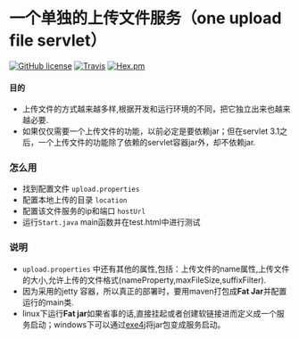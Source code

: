 
# 一个单独的上传文件服务（one upload file servlet）
[![GitHub license](https://img.shields.io/badge/license-MIT-blue.svg)](https://raw.githubusercontent.com/monsterLin/Pigeon/master/LICENSE)
[![Travis](https://img.shields.io/travis/rust-lang/rust.svg)](http://shields.io/)
[![Hex.pm](https://img.shields.io/hexpm/l/plug.svg)]()
#### 目的

 + 上传文件的方式越来越多样,根据开发和运行环境的不同，把它独立出来也越来越必要.
 + 如果仅仅需要一个上传文件的功能，以前必定是要依赖jar；但在servlet 3.1之后，一个上传文件的功能除了依赖的servlet容器jar外，却不依赖jar.

### 怎么用
 
 +  找到配置文件 `upload.properties`
 +  配置本地上传的目录 `location`
 +  配置该文件服务的ip和端口 `hostUrl`
 +  运行`Start.java` main函数并在test.html中进行测试
 
### 说明

  + `upload.properties` 中还有其他的属性,包括：上传文件的name属性,上传文件的大小,允许上传的文件格式(nameProperty,maxFileSize,suffixFilter).
  
  + 因为采用的jetty 容器，所以真正的部署时，要用maven打包成**Fat Jar**并配置运行的main类.
  
  + linux下运行**Fat jar**如果省事的话,直接挂起或者创建软链接进而定义成一个服务启动；windows下可以通过[exe4j](http://hnpy.onlinedown.net/down/exe4j_windows-x64_5_0_1.zip)将jar包变成服务启动。
